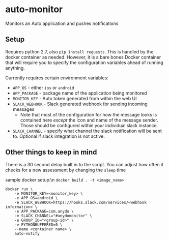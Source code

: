 # auto-monitor

Monitors an Auto application and pushes notifications

## Setup

Requires python 2.7, also `pip install requests`. This is handled by the docker container as needed. However, it is a bare bones Docker container that will require you to specify the configuration variables ahead of running anything.

Currently requires certain environment variables:

- `APP_OS` - either `ios` or `android`
- `APP_PACKAGE` - package name of the application being monitored
- `MONITOR_KEY` - Auto token generated from within the web UI
- `SLACK_WEBHOOK` - Slack generated webhook for sending incoming messages
  - Note that most of the configuration for how the message looks is contained here _except_ the icon and name of the message sender. Those should be configured within your individual slack instance.
- `SLACK_CHANNEL` - specify what channel the slack notification will be sent to. Optional if slack integration is not active.

## Other things to keep in mind

There is a 30 second delay built in to the script. You can adjust how often it checks for a new assessment by changing the `sleep` time

sample docker setup:\n
`docker build . -t <image_name>`

```
docker run \
    -e MONITOR_KEY=<monitor_key> \
    -e APP_OS=android \
    -e SLACK_WEBHOOK=https://hooks.slack.com/services/<webhook information> \
    -e APP_PACKAGE=com.anydo \
    -e SLACK_CHANNEL="#anydomonitor" \
    -e GROUP_ID="<group-id>" \
    -e PYTHONBUFFERED=0 \
    --name <container name> \
    auto-notify

```
